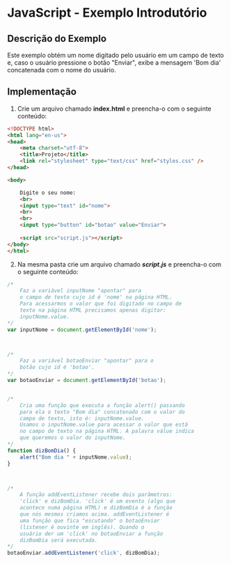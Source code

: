 # JavaScript - Exemplo Introdutório

## Descrição do Exemplo

Este exemplo obtém um nome digitado pelo usuário em um campo de texto e, 
caso o usuário pressione o botão "Enviar", exibe a mensagem 'Bom dia' 
concatenada com o nome do usuário.

## Implementação

1. Crie um arquivo chamado **index.html** e preencha-o com o seguinte conteúdo:

~~~html
<!DOCTYPE html>
<html lang="en-us">
<head>
    <meta charset="utf-8">
    <title>Projeto</title>
    <link rel="stylesheet" type="text/css" href="styles.css" />
</head>

<body>

    Digite o seu nome:
    <br>
    <input type="text" id="nome">
    <br>
    <br>
    <input type="button" id="botao" value="Enviar">
   
    <script src="script.js"></script>
</body>
</html>
~~~

2. Na mesma pasta crie um arquivo chamado ***script.js*** e preencha-o com o seguinte conteúdo:

~~~javascript
/*
    Faz a variável inputNome "apontar" para
    o campo de texto cujo id é 'nome' na página HTML.
    Para acessarmos o valor que foi digitado no campo de
    texto na página HTML precisamos apenas digitar:
    inputNome.value.
*/
var inputNome = document.getElementById('nome');



/*
    Faz a variável botaoEnviar "apontar" para o
    botão cujo id é 'botao'. 
*/
var botaoEnviar = document.getElementById('botao');


/*
    Cria uma função que executa a função alert() passando
    para ela o texto "Bom dia" concatenado com o valor do 
    campo de texto, isto é: inputNome.value. 
    Usamos o inputNome.value para acessar o valor que está
    no campo de texto na página HTML. A palavra válue indica
    que queremos o valor do inputNome.
*/
function dizBomDia() {
    alert("Bom dia " + inputNome.value);
}



/*
    A função addEventListener recebe dois parâmetros:
    'click' e dizBomDia. 'click' é um evento (algo que
    acontece numa página HTML) e dizBomDia é a função
    que nós mesmos criamos acima. addEventListener é
    uma função que fica "escutando" o botaoEnviar 
    (listener é ouvinte em inglês). Quando o
    usuário der um 'click' no botaoEnviar a função
    dizBomDia será executada.
*/
botaoEnviar.addEventListener('click', dizBomDia);
~~~
